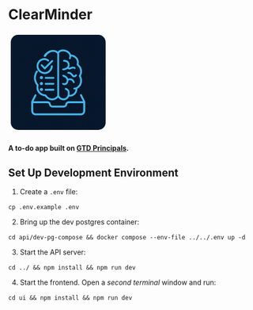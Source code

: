 # ClearMinder

<img src="ui/public/favicon/android-chrome-192x192.png" style="border-radius: 15px; margin: 5px;" />

#### A to-do app built on [GTD Principals](https://gettingthingsdone.com/).

## Set Up Development Environment

1. Create a ```.env``` file:

```
cp .env.example .env
```

2. Bring up the dev postgres container:

```
cd api/dev-pg-compose && docker compose --env-file ../../.env up -d
```

3. Start the API server:

```
cd ../ && npm install && npm run dev
```

4. Start the frontend. Open a *second terminal* window and run:

```
cd ui && npm install && npm run dev
```